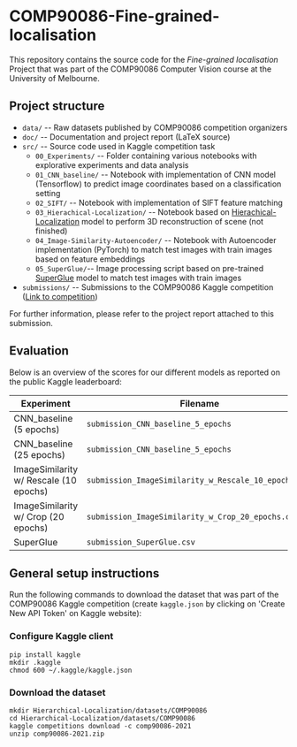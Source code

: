 # COMP90086-Fine-grained-localisation

This repository contains the source code for the *Fine-grained localisation* Project that was part of the COMP90086 Computer Vision course at the University of Melbourne.

## Project structure

* `data/` -- Raw datasets published by COMP90086 competition organizers
* `doc/` -- Documentation and project report (LaTeX source)
* `src/` -- Source code used in Kaggle competition task
    * `00_Experiments/` -- Folder containing various notebooks with explorative experiments and data analysis
    * `01_CNN_baseline/` -- Notebook with implementation of CNN model (Tensorflow) to predict image coordinates based on a classification setting
    * `02_SIFT/` -- Notebook with implementation of SIFT feature matching
    * `03_Hierachical-Localization/` -- Notebook based on [Hierachical-Localization](https://github.com/cvg/Hierarchical-Localization) model to perform 3D reconstruction of scene (not finished)
    * `04_Image-Similarity-Autoencoder/` -- Notebook with Autoencoder implementation (PyTorch) to match test images with train images based on feature embeddings
    * `05_SuperGlue/`-- Image processing script based on pre-trained [SuperGlue](https://github.com/magicleap/SuperGluePretrainedNetwork) model to match test images with train images
* `submissions/` -- Submissions to the COMP90086 Kaggle competition ([Link to competition](https://www.kaggle.com/c/comp90086-2021/overview))


For further information, please refer to the project report attached to this submission.


## Evaluation

Below is an overview of the scores for our different models as reported on the public Kaggle leaderboard:

| Experiment                                  | Filename                                              | Score    |
|---------------------------------------------|-------------------------------------------------------|----------|
| CNN_baseline (5 epochs)                     | `submission_CNN_baseline_5_epochs`                    | 52.35375 |
| CNN_baseline (25 epochs)                    | `submission_CNN_baseline_5_epochs`                    | 52.44292 |
| ImageSimilarity w/ Rescale (10 epochs)      | `submission_ImageSimilarity_w_Rescale_10_epochs.csv`  | 61.58458 |
| ImageSimilarity w/ Crop (20 epochs)         | `submission_ImageSimilarity_w_Crop_20_epochs.csv`     | 62.23774 |
| SuperGlue                                   | `submission_SuperGlue.csv`                            | 6.37266  |


## General setup instructions

Run the following commands to download the dataset that was part of the COMP90086 Kaggle competition (create `kaggle.json` by clicking on 'Create New API Token' on Kaggle website):

### Configure Kaggle client

```
pip install kaggle
mkdir .kaggle
chmod 600 ~/.kaggle/kaggle.json
```

### Download the dataset

```
mkdir Hierarchical-Localization/datasets/COMP90086
cd Hierarchical-Localization/datasets/COMP90086
kaggle competitions download -c comp90086-2021
unzip comp90086-2021.zip
```